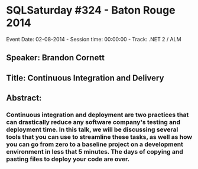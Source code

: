 # SQLSaturday #324 - Baton Rouge 2014
Event Date: 02-08-2014 - Session time: 00:00:00 - Track: .NET 2 / ALM
## Speaker: Brandon Cornett
## Title: Continuous Integration and Delivery
## Abstract:
### Continuous integration and deployment are two practices that can drastically reduce any software company's testing and deployment time. In this talk, we will be discussing several tools that you can use to streamline these tasks, as well as how you can go from zero to a baseline project on a development environment in less that 5 minutes. The days of copying and pasting files to deploy your code are over.
